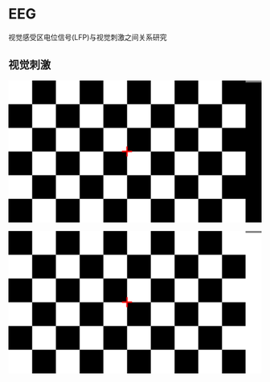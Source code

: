 # EEG
视觉感受区电位信号(LFP)与视觉刺激之间关系研究
## 视觉刺激
![image](https://github.com/Kevinwenya/EEG/blob/master/Full_Checker_10X6_1.bmp)

![image](https://github.com/Kevinwenya/EEG/blob/master/Full_Checker_10X6_2.bmp)

